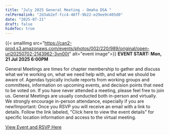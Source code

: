 ```yaml
---
title: "July 2025 General Meeting - Omaha DSA "
relPermalink: "2d3ab2ef-fcc4-48ff-9b22-e29ee9c405d0"
date: "2025-07-21"
draft: false
hideToc: true
---
```


 {{< smallImg src="https://can2-prod.s3.amazonaws.com/events/photos/002/220/989/original/open-uri20250702-2143962-3vn00t" alt="event image">}} 
**EVENT START: Mon, 21 Jul 2025 6:00PM**

General Meetings are times for chapter membership to gather and discuss what we're working on, what we need help with, and what we should be aware of. Agendas typically include
 reports from working groups and committees, information on upcoming 
events, and decision points that need to be voted on. If you have never 
attended a meeting, please feel free to join us. General Meetings
 are usually conducted both in-person and virtually. We strongly 
encourage in-person attendance, especially if you are new!Important:
 Once you RSVP you will receive an email with a link to details. Follow 
the link labeled, "Click here to view the event details" for specific 
location information and access to the virtual meeting.

[View Event and RSVP Here](https://actionnetwork.org/events/july-2025-general-meeting-omaha-dsa)
